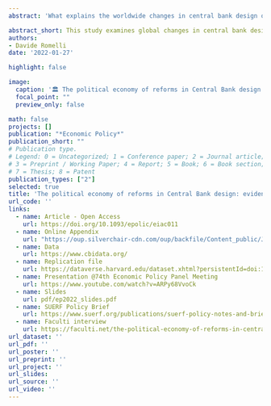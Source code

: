 ```yaml
---
abstract: 'What explains the worldwide changes in central bank design over the past five decades? Using a new dataset on central bank institutional design, this paper investigates the timing, pace and magnitude of reforms in a sample of 154 countries over the period 1972–2017. I construct a new dynamic index of central bank independence (CBI) and show that past levels of independence, as well as regional convergence, represent important drivers of changes in central bank design. An external pressure, such as obtaining an IMF loan, or political events, such as democratic reforms and the election of nationalistic governments, also impact the reform process. Reforms also follow periods of high inflation rates suggesting an endogenous evolution of CBI. The results also reveal important heterogeneities in the reform process depending on the level of development, the size and direction of reforms, as well as the different dimensions along which central bank legislation can be amended.'

abstract_short: This study examines global changes in central bank design from 1972-2017, using a new dynamic index of central bank independence. Factors influencing reforms include past independence levels, regional convergence, external pressures, political events, and inflation rates, with notable differences based on development levels and reform types.
authors:
- Davide Romelli
date: '2022-01-27'

highlight: false

image:
  caption: '🏛️ The political economy of reforms in Central Bank design '
  focal_point: ""
  preview_only: false

math: false
projects: []
publication: "*Economic Policy*"
publication_short: ""
# Publication type.
# Legend: 0 = Uncategorized; 1 = Conference paper; 2 = Journal article;
# 3 = Preprint / Working Paper; 4 = Report; 5 = Book; 6 = Book section;
# 7 = Thesis; 8 = Patent
publication_types: ["2"]
selected: true
title: 'The political economy of reforms in Central Bank design: evidence from a new dataset'
url_code: ''
links:
  - name: Article - Open Access
    url: https://doi.org/10.1093/epolic/eiac011
  - name: Online Appendix
    url: "https://oup.silverchair-cdn.com/oup/backfile/Content_public/Journal/economicpolicy/37/112/10.1093_epolic_eiac011/1/eiac011_supplementary_data.pdf?Expires=1731280140&Signature=v6ZDKCuNiIGY1Kj5fmjNRAaWcb5N3SyjiW1nx8JWG7Wx2D1lN-iixSv4qMmyYxriocGSVd2-6SioMCHlLNwBD5KX1o7yPAXMDTc0EGKwWBsgV8905TH4Fgm3BMYoOmWFs8r6kR6bNFW0yYs5Vw-uW-AAuxs7TJYcuhiqN4sGjAMqlOwv7JzA1RhMsMVrsZvDOChN~k7FmrfjJILA2t85iylkkCmFvYGSBYAXb1q5vqiX2MHxwnvZmO75MKqZoGkSRZfD~xao03H6y4VOl0mtz5Siav-oJlZJXK8aNRe-6KnDFDKtB9naug0rsEOolLx9iMy2cbmAiSHzjRpaO69RBg__&Key-Pair-Id=APKAIE5G5CRDK6RD3PGA"
  - name: Data
    url: https://www.cbidata.org/
  - name: Replication file
    url: https://dataverse.harvard.edu/dataset.xhtml?persistentId=doi:10.7910/DVN/2KMIVW
  - name: Presentation @74th Economic Policy Panel Meeting
    url: https://www.youtube.com/watch?v=ARPy68VvoCk
  - name: Slides
    url: pdf/ep2022_slides.pdf
  - name: SUERF Policy Brief
    url: https://www.suerf.org/publications/suerf-policy-notes-and-briefs/the-political-economy-of-reforms-in-central-bank-design/
  - name: Faculti interview
    url: https://faculti.net/the-political-economy-of-reforms-in-central-bank-design/
url_dataset: ''
url_pdf: ''
url_poster: ''
url_preprint: ''
url_project: ''
url_slides: 
url_source: ''
url_video: ''
---
```


